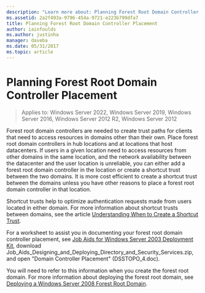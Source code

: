 ```yaml
---
description: "Learn more about: Planning Forest Root Domain Controller Placement"
ms.assetid: 2a2f493a-9796-454a-9721-e223b799dfa7
title: Planning Forest Root Domain Controller Placement
author: iainfoulds
ms.author: justinha
manager: daveba
ms.date: 05/31/2017
ms.topic: article
---
```


# Planning Forest Root Domain Controller Placement

>Applies to: Windows Server 2022, Windows Server 2019, Windows Server 2016, Windows Server 2012 R2, Windows Server 2012

Forest root domain controllers are needed to create trust paths for clients that need to access resources in domains other than their own. Place forest root domain controllers in hub locations and at locations that host datacenters. If users in a given location need to access resources from other domains in the same location, and the network availability between the datacenter and the user location is unreliable, you can either add a forest root domain controller in the location or create a shortcut trust between the two domains. It is more cost efficient to create a shortcut trust between the domains unless you have other reasons to place a forest root domain controller in that location.

Shortcut trusts help to optimize authentication requests made from users located in either domain. For more information about shortcut trusts between domains, see the article [Understanding When to Create a Shortcut Trust](/previous-versions/windows/it-pro/windows-server-2008-r2-and-2008/cc754538(v=ws.11)).

For a worksheet to assist you in documenting your forest root domain controller placement, see [Job Aids for Windows Server 2003 Deployment Kit](https://microsoft.com/download/details.aspx?id=9608), download Job_Aids_Designing_and_Deploying_Directory_and_Security_Services.zip, and open "Domain Controller Placement" (DSSTOPO_4.doc).

You will need to refer to this information when you create the forest root domain. For more information about deploying the forest root domain, see [Deploying a Windows Server 2008 Forest Root Domain](/previous-versions/windows/it-pro/windows-server-2008-r2-and-2008/cc731174(v=ws.10)).
